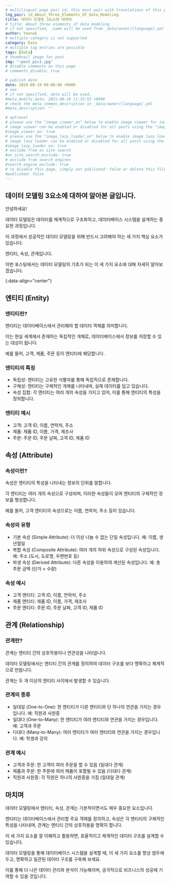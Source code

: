 ```yaml
---
# multilingual page pair id, this must pair with translations of this page. (This name must be unique)
lng_pair: id_About_Three_Elements_Of_Data_Modeling
title: 데이터 모델링 3요소에 대하여
# title: About three elements of data modeling
# if not specified, .name will be used from _data/owner/[language].yml
author: Yeonuk
# multiple category is not supported
category: Data
# multiple tag entries are possible
tags: [data]
# thumbnail image for post
img: ":post_pic1.jpg"
# disable comments on this page
# comments_disable: true

# publish date
date: 2024-08-19 09:00:00 +0900
# seo
# if not specified, date will be used.
#meta_modify_date: 2021-08-10 11:32:53 +0900
# check the meta_common_description in _data/owner/[language].yml
#meta_description: ""

# optional
# please use the "image_viewer_on" below to enable image viewer for individual pages or posts (_posts/ or [language]/_posts folders).
# image viewer can be enabled or disabled for all posts using the "image_viewer_posts: true" setting in _data/conf/main.yml.
#image_viewer_on: true
# please use the "image_lazy_loader_on" below to enable image lazy loader for individual pages or posts (_posts/ or [language]/_posts folders).
# image lazy loader can be enabled or disabled for all posts using the "image_lazy_loader_posts: true" setting in _data/conf/main.yml.
#image_lazy_loader_on: true
# exclude from on site search
#on_site_search_exclude: true
# exclude from search engines
#search_engine_exclude: true
# to disable this page, simply set published: false or delete this file
#published: false
---
```


<!-- outline-start -->

## 데이터 모델링 3요소에 대하여 알아본 글입니다.

안녕하세요!

데이터 모델링은 데이터를 체계적으로 구조화하고, 데이터베이스 시스템을 설계하는 중요한 과정입니다.

이 과정에서 성공적인 데이터 모델링을 위해 반드시 고려해야 하는 세 가지 핵심 요소가 있습니다.

엔티티, 속성, 관계입니다.

이번 포스팅에서는 데이터 모델링의 기초가 되는 이 세 가지 요소에 대해 자세히 알아보겠습니다.

{:data-align="center"}

<!-- outline-end -->

## 엔티티 (Entity)

### 엔티티란?

엔티티는 데이터베이스에서 관리해야 할 데이터 객체를 의미합니다.

이는 현실 세계에서 존재하는 독립적인 개체로, 데이터베이스에서 정보를 저장할 수 있는 대상이 됩니다.

예를 들어, 고객, 제품, 주문 등이 엔티티에 해당합니다.

### 엔티티의 특징

- 독립성: 엔티티는 고유한 식별자를 통해 독립적으로 존재합니다.
- 구체성: 엔티티는 구체적인 개체를 나타내며, 실제 데이터를 담고 있습니다.
- 속성 집합: 각 엔티티는 여러 개의 속성을 가지고 있어, 이를 통해 엔티티의 특성을 정의합니다.

### 엔티티 예시

- 고객: 고객 ID, 이름, 연락처, 주소
- 제품: 제품 ID, 이름, 가격, 제조사
- 주문: 주문 ID, 주문 날짜, 고객 ID, 제품 ID

## 속성 (Attribute)

### 속성이란?

속성은 엔티티의 특성을 나타내는 정보의 단위를 말합니다.

각 엔티티는 여러 개의 속성으로 구성되며, 이러한 속성들이 모여 엔티티의 구체적인 정보를 형성합니다.

예를 들어, 고객 엔티티의 속성으로는 이름, 연락처, 주소 등이 있습니다.

### 속성의 유형

- 기본 속성 (Simple Attribute): 더 이상 나눌 수 없는 단일 속성입니다. 예: 이름, 생년월일
- 복합 속성 (Composite Attribute): 여러 개의 하위 속성으로 구성된 속성입니다. 예: 주소 (도시, 도로명, 우편번호 등)
- 파생 속성 (Derived Attribute): 다른 속성을 이용하여 계산된 속성입니다. 예: 총 주문 금액 (단가 × 수량)

### 속성 예시

- 고객 엔티티: 고객 ID, 이름, 연락처, 주소
- 제품 엔티티: 제품 ID, 이름, 가격, 제조사
- 주문 엔티티: 주문 ID, 주문 날짜, 고객 ID, 제품 ID

## 관계 (Relationship)

### 관계란?

관계는 엔티티 간의 상호작용이나 연관성을 나타냅니다.

데이터 모델링에서는 엔티티 간의 관계를 정의하여 데이터 구조를 보다 명확하고 체계적으로 만듭니다.

관계는 두 개 이상의 엔티티 사이에서 발생할 수 있습니다.

### 관계의 종류

- 일대일 (One-to-One): 한 엔티티가 다른 엔티티와 단 하나의 연관을 가지는 경우입니다. 예: 직원과 사원증
- 일대다 (One-to-Many): 한 엔티티가 여러 엔티티와 연관을 가지는 경우입니다. 예: 고객과 주문
- 다대다 (Many-to-Many): 여러 엔티티가 여러 엔티티와 연관을 가지는 경우입니다. 예: 학생과 강의

### 관계 예시

- 고객과 주문: 한 고객이 여러 주문을 할 수 있음 (일대다 관계)
- 제품과 주문: 한 주문에 여러 제품이 포함될 수 있음 (다대다 관계)
- 직원과 사원증: 각 직원은 하나의 사원증을 가짐 (일대일 관계)

## 마치며

데이터 모델링에서 엔티티, 속성, 관계는 기본적이면서도 매우 중요한 요소입니다.

엔티티는 데이터베이스에서 관리할 주요 객체를 정의하고, 속성은 각 엔티티의 구체적인 특성을 나타내며, 관계는 엔티티 간의 상호작용을 명확히 합니다.

이 세 가지 요소를 잘 이해하고 활용하면, 효율적이고 체계적인 데이터 구조를 설계할 수 있습니다.

데이터 모델링을 통해 데이터베이스 시스템을 설계할 때, 이 세 가지 요소를 항상 염두에 두고, 명확하고 일관된 데이터 구조를 구축해 보세요.

이를 통해 더 나은 데이터 관리와 분석이 가능해지며, 궁극적으로 비즈니스의 성공에 기여할 수 있을 것입니다.
